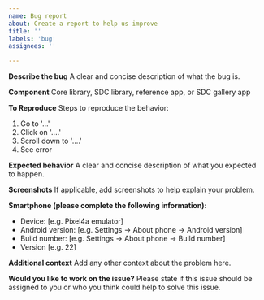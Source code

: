 ```yaml
---
name: Bug report
about: Create a report to help us improve
title: ''
labels: 'bug'
assignees: ''

---
```


**Describe the bug**
A clear and concise description of what the bug is.

**Component**
Core library, SDC library, reference app, or SDC gallery app

**To Reproduce**
Steps to reproduce the behavior:
1. Go to '...'
2. Click on '....'
3. Scroll down to '....'
4. See error

**Expected behavior**
A clear and concise description of what you expected to happen.

**Screenshots**
If applicable, add screenshots to help explain your problem.

**Smartphone (please complete the following information):**
 - Device: [e.g. Pixel4a emulator]
 - Android version: [e.g. Settings -> About phone -> Android version]
 - Build number: [e.g. Settings -> About phone -> Build number]
 - Version [e.g. 22]

**Additional context**
Add any other context about the problem here.

**Would you like to work on the issue?**
Please state if this issue should be assigned to you or who you think could help to solve this issue.